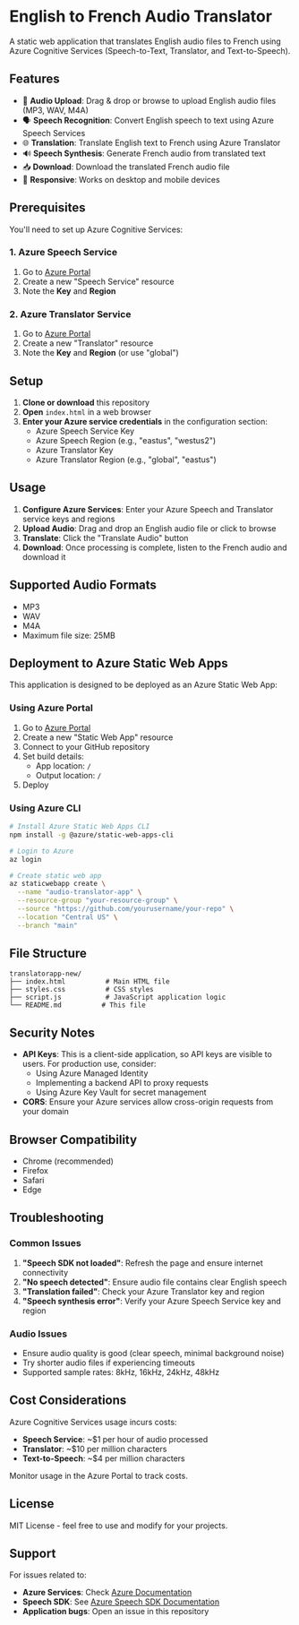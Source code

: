 # English to French Audio Translator

A static web application that translates English audio files to French using Azure Cognitive Services (Speech-to-Text, Translator, and Text-to-Speech).

## Features

- 🎵 **Audio Upload**: Drag & drop or browse to upload English audio files (MP3, WAV, M4A)
- 🗣️ **Speech Recognition**: Convert English speech to text using Azure Speech Services
- 🌐 **Translation**: Translate English text to French using Azure Translator
- 🔊 **Speech Synthesis**: Generate French audio from translated text
- 📥 **Download**: Download the translated French audio file
- 📱 **Responsive**: Works on desktop and mobile devices

## Prerequisites

You'll need to set up Azure Cognitive Services:

### 1. Azure Speech Service
1. Go to [Azure Portal](https://portal.azure.com)
2. Create a new "Speech Service" resource
3. Note the **Key** and **Region**

### 2. Azure Translator Service
1. Go to [Azure Portal](https://portal.azure.com)
2. Create a new "Translator" resource
3. Note the **Key** and **Region** (or use "global")

## Setup

1. **Clone or download** this repository
2. **Open** `index.html` in a web browser
3. **Enter your Azure service credentials** in the configuration section:
   - Azure Speech Service Key
   - Azure Speech Region (e.g., "eastus", "westus2")
   - Azure Translator Key
   - Azure Translator Region (e.g., "global", "eastus")

## Usage

1. **Configure Azure Services**: Enter your Azure Speech and Translator service keys and regions
2. **Upload Audio**: Drag and drop an English audio file or click to browse
3. **Translate**: Click the "Translate Audio" button
4. **Download**: Once processing is complete, listen to the French audio and download it

## Supported Audio Formats

- MP3
- WAV
- M4A
- Maximum file size: 25MB

## Deployment to Azure Static Web Apps

This application is designed to be deployed as an Azure Static Web App:

### Using Azure Portal

1. Go to [Azure Portal](https://portal.azure.com)
2. Create a new "Static Web App" resource
3. Connect to your GitHub repository
4. Set build details:
   - App location: `/`
   - Output location: `/`
5. Deploy

### Using Azure CLI

```bash
# Install Azure Static Web Apps CLI
npm install -g @azure/static-web-apps-cli

# Login to Azure
az login

# Create static web app
az staticwebapp create \
  --name "audio-translator-app" \
  --resource-group "your-resource-group" \
  --source "https://github.com/yourusername/your-repo" \
  --location "Central US" \
  --branch "main"
```

## File Structure

```
translatorapp-new/
├── index.html          # Main HTML file
├── styles.css          # CSS styles
├── script.js           # JavaScript application logic
└── README.md          # This file
```

## Security Notes

- **API Keys**: This is a client-side application, so API keys are visible to users. For production use, consider:
  - Using Azure Managed Identity
  - Implementing a backend API to proxy requests
  - Using Azure Key Vault for secret management
- **CORS**: Ensure your Azure services allow cross-origin requests from your domain

## Browser Compatibility

- Chrome (recommended)
- Firefox
- Safari
- Edge

## Troubleshooting

### Common Issues

1. **"Speech SDK not loaded"**: Refresh the page and ensure internet connectivity
2. **"No speech detected"**: Ensure audio file contains clear English speech
3. **"Translation failed"**: Check your Azure Translator key and region
4. **"Speech synthesis error"**: Verify your Azure Speech Service key and region

### Audio Issues

- Ensure audio quality is good (clear speech, minimal background noise)
- Try shorter audio files if experiencing timeouts
- Supported sample rates: 8kHz, 16kHz, 24kHz, 48kHz

## Cost Considerations

Azure Cognitive Services usage incurs costs:

- **Speech Service**: ~$1 per hour of audio processed
- **Translator**: ~$10 per million characters
- **Text-to-Speech**: ~$4 per million characters

Monitor usage in the Azure Portal to track costs.

## License

MIT License - feel free to use and modify for your projects.

## Support

For issues related to:
- **Azure Services**: Check [Azure Documentation](https://docs.microsoft.com/azure/)
- **Speech SDK**: See [Azure Speech SDK Documentation](https://docs.microsoft.com/azure/cognitive-services/speech-service/)
- **Application bugs**: Open an issue in this repository

